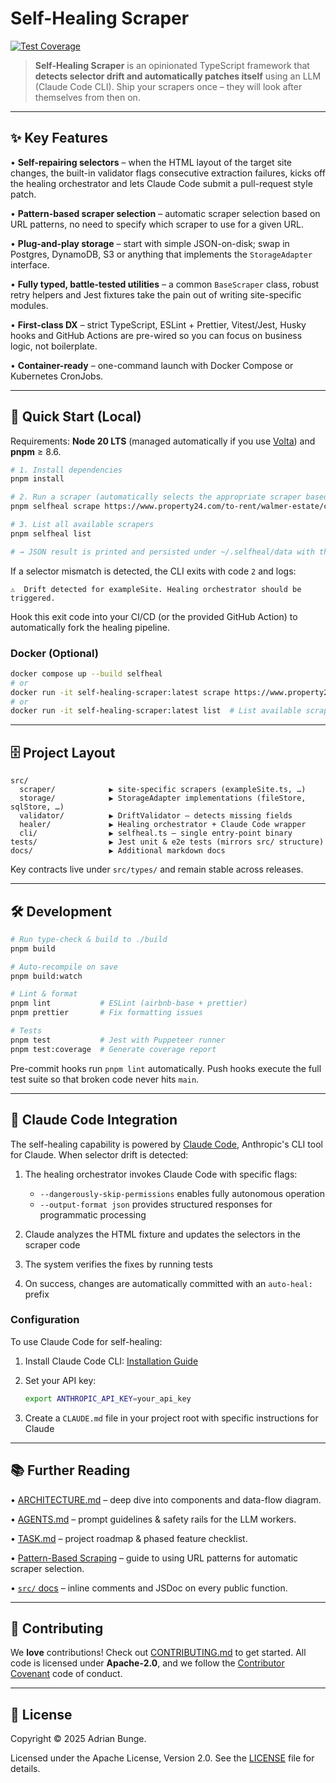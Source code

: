 # Self-Healing Scraper

[![Test Coverage](https://img.shields.io/badge/coverage-%3E90%25-brightgreen)](./coverage/lcov-report/index.html)

> **Self-Healing Scraper** is an opinionated TypeScript framework that **detects selector drift and automatically patches itself** using an LLM (Claude Code CLI). Ship your scrapers once – they will look after themselves from then on.

---

## ✨ Key Features

• **Self-repairing selectors** – when the HTML layout of the target site changes, the built-in validator flags consecutive extraction failures, kicks off the healing orchestrator and lets Claude Code submit a pull-request style patch.

• **Pattern-based scraper selection** – automatic scraper selection based on URL patterns, no need to specify which scraper to use for a given URL.

• **Plug-and-play storage** – start with simple JSON-on-disk; swap in Postgres, DynamoDB, S3 or anything that implements the `StorageAdapter` interface.

• **Fully typed, battle-tested utilities** – a common `BaseScraper` class, robust retry helpers and Jest fixtures take the pain out of writing site-specific modules.

• **First-class DX** – strict TypeScript, ESLint + Prettier, Vitest/Jest, Husky hooks and GitHub Actions are pre-wired so you can focus on business logic, not boilerplate.

• **Container-ready** – one-command launch with Docker Compose or Kubernetes CronJobs.

---

## 🚀 Quick Start (Local)

Requirements: **Node 20 LTS** (managed automatically if you use [Volta](https://volta.sh)) and **pnpm** ≥ 8.6.

```bash
# 1. Install dependencies
pnpm install

# 2. Run a scraper (automatically selects the appropriate scraper based on URL)
pnpm selfheal scrape https://www.property24.com/to-rent/walmer-estate/cape-town/western-cape/10163

# 3. List all available scrapers
pnpm selfheal list

# → JSON result is printed and persisted under ~/.selfheal/data with the scraper ID
```

If a selector mismatch is detected, the CLI exits with code `2` and logs:

```
⚠️  Drift detected for exampleSite. Healing orchestrator should be triggered.
```

Hook this exit code into your CI/CD (or the provided GitHub Action) to automatically fork the healing pipeline.

### Docker (Optional)

```bash
docker compose up --build selfheal
# or
docker run -it self-healing-scraper:latest scrape https://www.property24.com/to-rent/walmer-estate/cape-town/western-cape/10163
# or
docker run -it self-healing-scraper:latest list  # List available scrapers
```

---

## 🗄️ Project Layout

```
src/
  scraper/            ▶ site-specific scrapers (exampleSite.ts, …)
  storage/            ▶ StorageAdapter implementations (fileStore, sqlStore, …)
  validator/          ▶ DriftValidator – detects missing fields
  healer/             ▶ Healing orchestrator + Claude Code wrapper
  cli/                ▶ selfheal.ts – single entry-point binary
tests/                ▶ Jest unit & e2e tests (mirrors src/ structure)
docs/                 ▶ Additional markdown docs
```

Key contracts live under `src/types/` and remain stable across releases.

---

## 🛠️ Development

```bash
# Run type-check & build to ./build
pnpm build

# Auto-recompile on save
pnpm build:watch

# Lint & format
pnpm lint           # ESLint (airbnb-base + prettier)
pnpm prettier       # Fix formatting issues

# Tests
pnpm test           # Jest with Puppeteer runner
pnpm test:coverage  # Generate coverage report
```

Pre-commit hooks run `pnpm lint` automatically. Push hooks execute the full test suite so that broken code never hits `main`.

---

## 🤖 Claude Code Integration

The self-healing capability is powered by [Claude Code](https://docs.anthropic.com/en/docs/claude-code), Anthropic's CLI tool for Claude. When selector drift is detected:

1. The healing orchestrator invokes Claude Code with specific flags:
   - `--dangerously-skip-permissions` enables fully autonomous operation
   - `--output-format json` provides structured responses for programmatic processing

2. Claude analyzes the HTML fixture and updates the selectors in the scraper code

3. The system verifies the fixes by running tests

4. On success, changes are automatically committed with an `auto-heal:` prefix

### Configuration

To use Claude Code for self-healing:

1. Install Claude Code CLI: [Installation Guide](https://docs.anthropic.com/en/docs/claude-code/cli-usage)

2. Set your API key:
   ```bash
   export ANTHROPIC_API_KEY=your_api_key
   ```

3. Create a `CLAUDE.md` file in your project root with specific instructions for Claude

---

## 📚 Further Reading

• [ARCHITECTURE.md](ARCHITECTURE.md) – deep dive into components and data-flow diagram.

• [AGENTS.md](AGENTS.md) – prompt guidelines & safety rails for the LLM workers.

• [TASK.md](TASK.md) – project roadmap & phased feature checklist.

• [Pattern-Based Scraping](docs/pattern-based-scraping.md) – guide to using URL patterns for automatic scraper selection.

• [`src/` docs](./src) – inline comments and JSDoc on every public function.

---

## 🤝 Contributing

We **love** contributions! Check out [CONTRIBUTING.md](CONTRIBUTING.md) to get started. All code is licensed under **Apache-2.0**, and we follow the [Contributor Covenant](https://www.contributor-covenant.org/) code of conduct.

---

## 📄 License

Copyright © 2025 Adrian Bunge.

Licensed under the Apache License, Version 2.0. See the [LICENSE](LICENSE) file for details.
